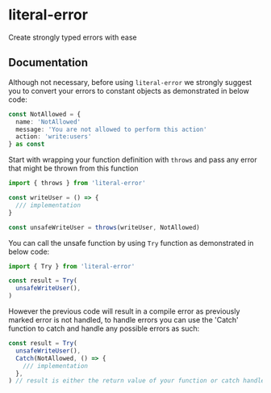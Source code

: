 # literal-error
Create strongly typed errors with ease

## Documentation
Although not necessary, before using `literal-error` we strongly suggest you to convert your errors to constant objects as demonstrated in below code:
```ts
const NotAllowed = {
  name: 'NotAllowed'
  message: 'You are not allowed to perform this action'
  action: 'write:users'
} as const
```

Start with wrapping your function definition with `throws` and pass any error that might be thrown from this function
```ts
import { throws } from 'literal-error'

const writeUser = () => {
  /// implementation
}

const unsafeWriteUser = throws(writeUser, NotAllowed)
```

You can call the unsafe function by using `Try` function as demonstrated in below code:
```ts
import { Try } from 'literal-error'

const result = Try(
  unsafeWriteUser(),
)
```

However the previous code will result in a compile error as previously marked error is not handled, to handle errors you can use the 'Catch' function to catch and handle any possible errors as such:
```ts
const result = Try(
  unsafeWriteUser(),
  Catch(NotAllowed, () => {
    /// implementation
  },
) // result is either the return value of your function or catch handle function
```

